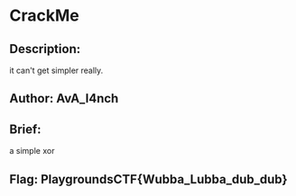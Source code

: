 # CrackMe

## Description: 
it can't get simpler really.

## Author: AvA_l4nch

## Brief:
a simple xor

## Flag: PlaygroundsCTF{Wubba_Lubba_dub_dub}
